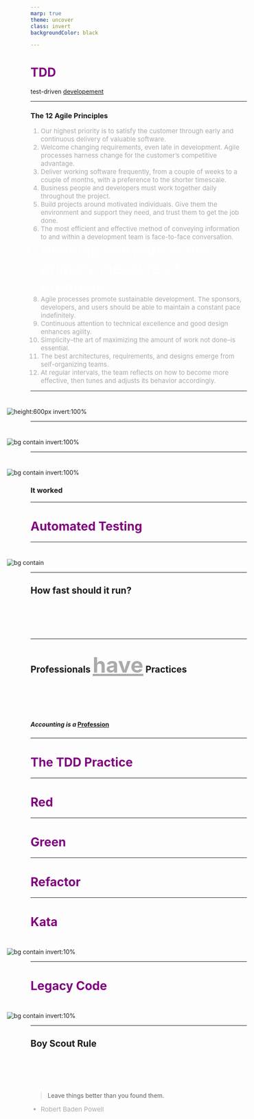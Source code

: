 ```yaml
---
marp: true
theme: uncover
class: invert
backgroundColor: black

---
```

<style scoped>
    em {
        text-decoration: underline;
        font-style: normal;
    }
</style>

# TDD

test-driven _developement_

---
<style scoped>
    li {
        font-size : 15px;
        color: #aaa;
    }
    li:nth-child(7) {
        color: white;
        font-size : 35px !important;
    }
</style>

### The 12 Agile Principles

1. Our highest priority is to satisfy the customer through early and continuous delivery of valuable software.
1. Welcome changing requirements, even late in development. Agile processes harness change for the customer’s competitive advantage.
1. Deliver working software frequently, from a couple of weeks to a couple of months, with a preference to the shorter timescale.
1. Business people and developers must work together daily throughout the project.
1. Build projects around motivated individuals. Give them the environment and support they need, and trust them to get the job done.
1. The most efficient and effective method of conveying information to and within a development team is face-to-face conversation.
1. Working software is the primary measure of progress.
1. Agile processes promote sustainable development. The sponsors, developers, and users should be able to maintain a constant pace indefinitely.
1. Continuous attention to technical excellence and good design enhances agility.
1. Simplicity–the art of maximizing the amount of work not done–is essential.
1. The best architectures, requirements, and designs emerge from self-organizing teams.
1. At regular intervals, the team reflects on how to become more effective, then tunes and adjusts its behavior accordingly.

---
<style scoped>
    img {
        margin: 25px 0 0 -55px;
    }
</style>
![height:600px invert:100%](./images/sdlc.png)

---
![bg contain invert:100%](./images/feedback.png)

---
![bg contain invert:100%](./images/timer.png)
### It worked

---
# Automated Testing

---
![bg contain](./images/testing-pyramid.png)

<!-- 
    Mars rover - 7 minutes latency in communication (in one direction)
-->

---
## How fast should it run?

<!--
    Calculation :
        3000 classes
        10 TCs

        - 1 second per test
        - 100 ms per test

-->

---
<style scoped>
    h2 em {
        font-size: 50px;
        color: #aaa !important;
        font-style: normal;
    }
    h5 {
        margin-top: 80px;
    }
    h5 em {
        text-decoration: underline;
        font-style: normal;
    }
</style>

## Professionals *have* Practices  

##### Accounting is a _Profession_

<!--
    Why Accounting?
    - a high risky career.

    Practices:
        - A doctor washing hands before a surgery.
        - Double entry book keeping.    
-->

---
# The TDD Practice
<!--
    1. Write a (failing) test
    2. Make it pass
    3. Clean-up code
-->

---
<style scoped>
    h1 {
        color: red !important;
    }
</style>

# Red

---
<style scoped>
    h1 {
        color: green !important;
    }
</style>

# Green

---
<style scoped>
    h1 {
        color: purple !important;
    }
</style>

# Refactor

---
# Kata
![bg contain invert:10%](./images/kata.png)

<!--
Kata = Form 
A sequences of movements that are put together in an overall pattern.

Practice on the job = practice at the fight

http://codingdojo.org/?KataCatalogue
https://katas.softwarecraftsmanship.org/

-->

---
# Legacy Code
![bg contain invert:10%](./images/legacy-code.png)

<!--
Legacy:
Code without tests
-->

---
<style scoped>
    h2 {
        margin-bottom: 100px;
    }
</style>
## Boy Scout Rule

> Leave things better than you found them.
- Robert Baden Powell